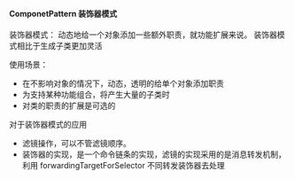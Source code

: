 ####  ComponetPattern 装饰器模式

装饰器模式：
动态地给一个对象添加一些额外职责，就功能扩展来说。
装饰器模式相比于生成子类更加灵活

使用场景：
- 在不影响对象的情况下，动态，透明的给单个对象添加职责
- 为支持某种功能组合，将产生大量的子类时
- 对类的职责的扩展是可选的


对于装饰器模式的应用
- 滤镜操作，可以不管滤镜顺序。
- 装饰器的实现，是一个命令链条的实现，滤镜的实现采用的是消息转发机制，利用
forwardingTargetForSelector
不同转发装饰器去处理
